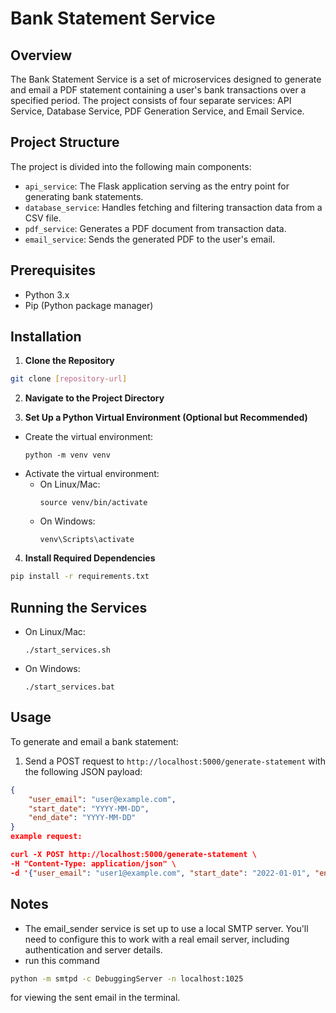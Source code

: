 # Bank Statement Service

## Overview
The Bank Statement Service is a set of microservices designed to generate and email a PDF statement containing a user's bank transactions over a specified period. The project consists of four separate services: API Service, Database Service, PDF Generation Service, and Email Service.

## Project Structure
The project is divided into the following main components:

- `api_service`: The Flask application serving as the entry point for generating bank statements.
- `database_service`: Handles fetching and filtering transaction data from a CSV file.
- `pdf_service`: Generates a PDF document from transaction data.
- `email_service`: Sends the generated PDF to the user's email.

## Prerequisites
- Python 3.x
- Pip (Python package manager)

## Installation

1. **Clone the Repository**
```bash
git clone [repository-url]
```

2. **Navigate to the Project Directory**

3. **Set Up a Python Virtual Environment (Optional but Recommended)**
- Create the virtual environment:
  ```
  python -m venv venv
  ```
- Activate the virtual environment:
  - On Linux/Mac:
    ```
    source venv/bin/activate
    ```
  - On Windows:
    ```
    venv\Scripts\activate
    ```

4. **Install Required Dependencies**
```bash
pip install -r requirements.txt
```

## Running the Services
  - On Linux/Mac:
    ```
    ./start_services.sh
    ```
  - On Windows:
    ```
    ./start_services.bat
    ```


## Usage

To generate and email a bank statement:

1. Send a POST request to `http://localhost:5000/generate-statement` with the following JSON payload:
```json
{
    "user_email": "user@example.com",
    "start_date": "YYYY-MM-DD",
    "end_date": "YYYY-MM-DD"
}
example request:

curl -X POST http://localhost:5000/generate-statement \
-H "Content-Type: application/json" \
-d '{"user_email": "user1@example.com", "start_date": "2022-01-01", "end_date": "2022-12-31"}'

```
## Notes
- The email_sender service is set up to use a local SMTP server. You'll need to configure this to work with a real email server, including authentication and server details.
- run this command 
```bash
python -m smtpd -c DebuggingServer -n localhost:1025
```
for viewing the sent email in the terminal.


